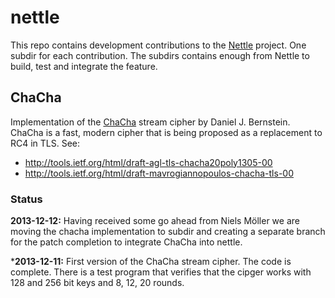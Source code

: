 # nettle #
This repo contains development contributions to the
[Nettle](http://git.lysator.liu.se/nettle/nettle) project. One subdir
for each contribution. The subdirs contains enough from Nettle to build,
test and integrate the feature.


## ChaCha ##
Implementation of the [ChaCha](http://cr.yp.to/chacha.html) stream
cipher by Daniel J. Bernstein. ChaCha is a fast, modern cipher that is
being proposed as a replacement to RC4 in TLS. See: 

 * http://tools.ietf.org/html/draft-agl-tls-chacha20poly1305-00
 * http://tools.ietf.org/html/draft-mavrogiannopoulos-chacha-tls-00


### Status ###
**2013-12-12:** Having received some go ahead from Niels Möller we are
moving the chacha implementation to subdir and creating a separate
branch for the patch completion to integrate ChaCha into nettle.


***2013-12-11:** First version of the ChaCha stream cipher. The code is
complete. There is a test program that verifies that the cipger works
with 128 and 256 bit keys and 8, 12, 20 rounds.


